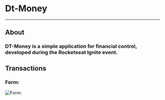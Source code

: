 # Dt-Money
---
## About
### DT-Money is a simple application for financial control, developed during the Rocketseat Ignite event.

## Transactions
### Form:
![Form:](https://i.imgur.com/zkSgaFx.png)